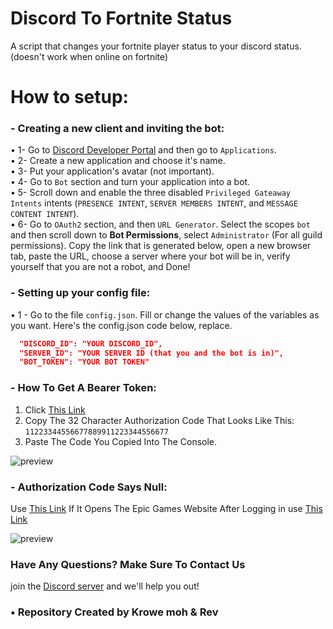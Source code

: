 # Discord To Fortnite Status

A script that changes your fortnite player status to your discord status. (doesn't work when online on fortnite)

# How to setup:

### - Creating a new client and inviting the bot:
• 1- Go to [Discord Developer Portal](https://discord.com/developers) and then go to `Applications`. <br>
• 2- Create a new application and choose it's name. <br>
• 3- Put your application's avatar (not important).<br>
• 4- Go to `Bot` section and turn your application into a bot. <br>
• 5- Scroll down and enable the three disabled `Privileged Gateaway Intents` intents (`PRESENCE INTENT`, `SERVER MEMBERS INTENT`, and `MESSAGE CONTENT INTENT`).<br>
• 6- Go to `OAuth2` section, and then `URL Generator`. Select the scopes `bot` and then scroll down to **Bot Permissions**, select `Administrator` (For all guild permissions). Copy the link that is generated below, open a new browser tab, paste the URL, choose a server where your bot will be in, verify yourself that you are not a robot, and Done!

### - Setting up your config file:
• 1 - Go to the file `config.json`. Fill or change the values of the variables as you want. Here's the config.json code below, replace.
```json
  "DISCORD_ID": "YOUR DISCORD_ID",
  "SERVER_ID": "YOUR SERVER ID (that you and the bot is in)",
  "BOT_TOKEN": "YOUR BOT TOKEN"
```
### - How To Get A Bearer Token:
1. Click [This Link](https://www.epicgames.com/id/api/redirect?clientId=3446cd72694c4a4485d81b77adbb2141&responseType=code)
2. Copy The 32 Character Authorization Code That Looks Like This: `11223344556677889911223344556677`
3. Paste The Code You Copied Into The Console.


![preview](https://user-images.githubusercontent.com/27891447/188433562-627c7ba8-cf27-4e77-b44c-4fec84a7bc66.png)

### - Authorization Code Says Null:
Use [This Link](http://epicgames.com/id/logout?lang=en-US&redirectUrl=https%3A%2F%2Fwww.epicgames.com%2Fid%2Flogin%3FredirectUrl%3Dhttps%253A%252F%252Fwww.epicgames.com%252Fid%252Fapi%252Fredirect%253FclientId%253D3446cd72694c4a4485d81b77adbb2141%2526responseType%253Dcode)
If It Opens The Epic Games Website After Logging in use [This Link](https://www.epicgames.com/id/api/redirect?clientId=3446cd72694c4a4485d81b77adbb2141&responseType=code)


![preview](https://user-images.githubusercontent.com/27891447/188433808-3118d444-b285-46da-b1bf-e6f4335fabbe.png)


### Have Any Questions?  Make Sure To Contact Us
join the [Discord server](https://discord.gg/dub) and we'll help you out!
 
### • Repository Created by Krowe moh & Rev
